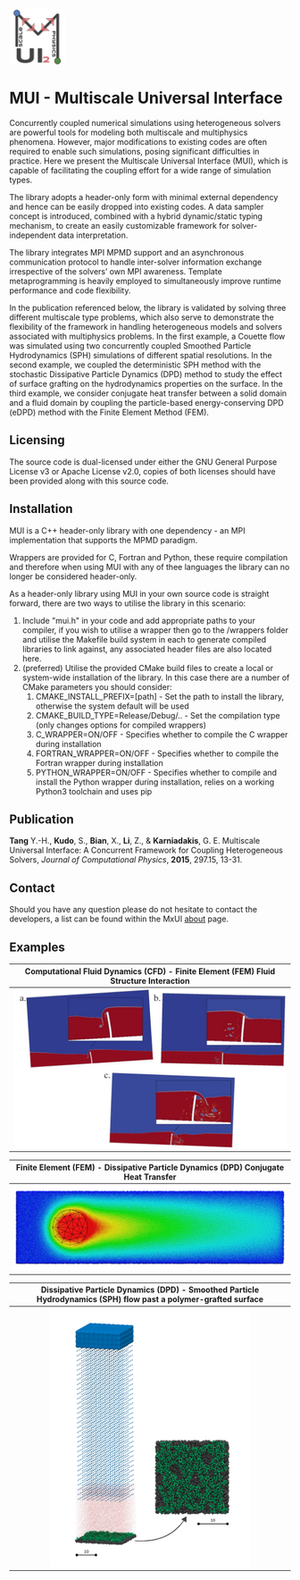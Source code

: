 <img src='doc/resources/MUI_logo.png' width='100px'/>

# MUI - Multiscale Universal Interface
Concurrently coupled numerical simulations using heterogeneous solvers are powerful tools for modeling both multiscale and multiphysics phenomena. However, major modifications to existing codes are often required to enable such simulations, posing significant difficulties in practice. Here we present the Multiscale Universal Interface (MUI), which is capable of facilitating the coupling effort for a wide range of simulation types. 

The library adopts a header-only form with minimal external dependency and hence can be easily dropped into existing codes. A data sampler concept is introduced, combined with a hybrid dynamic/static typing mechanism, to create an easily customizable framework for solver-independent data interpretation. 

The library integrates MPI MPMD support and an asynchronous communication protocol to handle inter-solver information exchange irrespective of the solvers’ own MPI awareness. Template metaprogramming is heavily employed to simultaneously improve runtime performance and code flexibility. 

In the publication referenced below, the library is validated by solving three different multiscale type problems, which also serve to demonstrate the flexibility of the framework in handling heterogeneous models and solvers associated with multiphysics problems. In the first example, a Couette flow was simulated using two concurrently coupled Smoothed Particle Hydrodynamics (SPH) simulations of different spatial resolutions. In the second example, we coupled the deterministic SPH method with the stochastic Dissipative Particle Dynamics (DPD) method to study the effect of surface grafting on the hydrodynamics properties on the surface. In the third example, we consider conjugate heat transfer between a solid domain and a fluid domain by coupling the particle-based energy-conserving DPD (eDPD) method with the Finite Element Method (FEM).

## Licensing

The source code is dual-licensed under either the GNU General Purpose License v3 or Apache License v2.0, copies of both licenses should have been provided along with this source code.

## Installation

MUI is a C++ header-only library with one dependency - an MPI implementation that supports the MPMD paradigm.

Wrappers are provided for C, Fortran and Python, these require compilation and therefore when using MUI with any of thee languages the library can no longer be considered header-only.

As a header-only library using MUI in your own source code is straight forward, there are two ways to utilise the library in this scenario:

1. Include "mui.h" in your code and add appropriate paths to your compiler, if you wish to utilise a wrapper then go to the /wrappers folder and utilise the Makefile build system in each to generate compiled libraries to link against, any associated header files are also located here.
1. (preferred) Utilise the provided CMake build files to create a local or system-wide installation of the library. In this case there are a number of CMake parameters you should consider:
      1. CMAKE_INSTALL_PREFIX=[path] - Set the path to install the library, otherwise the system default will be used
      2. CMAKE_BUILD_TYPE=Release/Debug/.. - Set the compilation type (only changes options for compiled wrappers)
      3. C_WRAPPER=ON/OFF - Specifies whether to compile the C wrapper during installation
      4. FORTRAN_WRAPPER=ON/OFF - Specifies whether to compile the Fortran wrapper during installation
      5. PYTHON_WRAPPER=ON/OFF - Specifies whether to compile and install the Python wrapper during installation, relies on a working Python3 toolchain and uses pip

## Publication

**Tang** Y.-H., **Kudo**, S., **Bian**, X., **Li**, Z., & **Karniadakis**, G. E. Multiscale Universal Interface: A Concurrent Framework for Coupling Heterogeneous Solvers, *Journal of Computational Physics*, **2015**, 297.15, 13-31.

## Contact

Should you have any question please do not hesitate to contact the developers, a list can be found within the MxUI <a href="https://mxui.github.io/about.html" target="_blank">about</a> page.

## Examples

| Computational Fluid Dynamics (CFD) - Finite Element (FEM) Fluid Structure Interaction |
|:------------------------------------------------------------------------------------------------------------------:|
|<img src='doc/resources/MUI_FSI.jpg' width='616px'/> |

| Finite Element (FEM) - Dissipative Particle Dynamics (DPD) Conjugate Heat Transfer |
|:------------------------------------------------------------------------------------------------------------------:|
| <img src='doc/resources/fem-dpd.jpg' width='540px'/> |

| Dissipative Particle Dynamics (DPD) - Smoothed Particle Hydrodynamics (SPH) flow past a polymer-grafted surface |
|:------------------------------------------------------------------------------------------------------------------:|
|<img src='doc/resources/graft.jpg' width='360px'/> |
